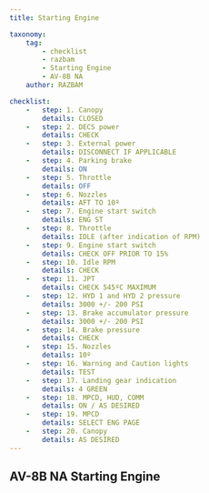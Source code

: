 ```yaml
---
title: Starting Engine

taxonomy:
    tag:
        - checklist
        - razbam
        - Starting Engine
        - AV-8B NA
    author: RAZBAM

checklist:
    -   step: 1. Canopy 
        details: CLOSED 
    -   step: 2. DECS power 
        details: CHECK 
    -   step: 3. External power 
        details: DISCONNECT IF APPLICABLE 
    -   step: 4. Parking brake 
        details: ON 
    -   step: 5. Throttle 
        details: OFF 
    -   step: 6. Nozzles 
        details: AFT TO 10º 
    -   step: 7. Engine start switch 
        details: ENG ST 
    -   step: 8. Throttle 
        details: IDLE (after indication of RPM) 
    -   step: 9. Engine start switch 
        details: CHECK OFF PRIOR TO 15% 
    -   step: 10. Idle RPM 
        details: CHECK 
    -   step: 11. JPT  
        details: CHECK 545ºC MAXIMUM 
    -   step: 12. HYD 1 and HYD 2 pressure 
        details: 3000 +/- 200 PSI 
    -   step: 13. Brake accumulator pressure 
        details: 3000 +/- 200 PSI 
    -   step: 14. Brake pressure 
        details: CHECK 
    -   step: 15. Nozzles 
        details: 10º 
    -   step: 16. Warning and Caution lights 
        details: TEST 
    -   step: 17. Landing gear indication 
        details: 4 GREEN 
    -   step: 18. MPCD, HUD, COMM 
        details: ON / AS DESIRED 
    -   step: 19. MPCD 
        details: SELECT ENG PAGE 
    -   step: 20. Canopy 
        details: AS DESIRED 
---
```


## AV-8B NA Starting Engine

